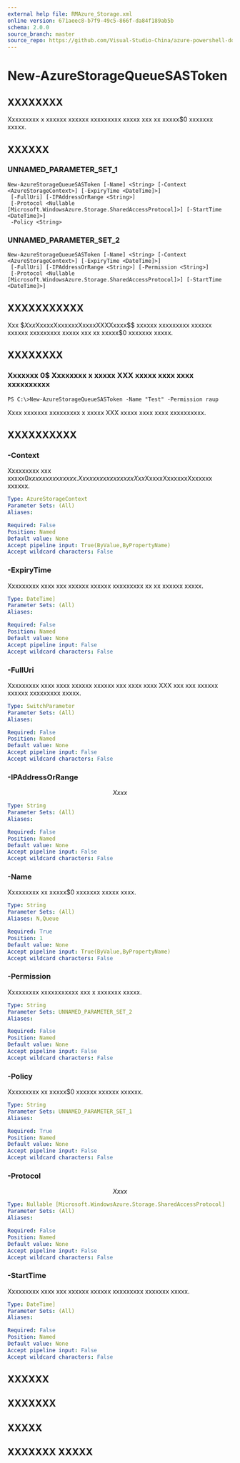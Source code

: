 ```yaml
---
external help file: RMAzure_Storage.xml
online version: 671aeec8-b7f9-49c5-866f-da84f189ab5b
schema: 2.0.0
source_branch: master
source_repo: https://github.com/Visual-Studio-China/azure-powershell-docs-int
---
```


# New-AzureStorageQueueSASToken
## XXXXXXXX
Xxxxxxxxx x xxxxxx xxxxxx xxxxxxxxx xxxxx xxx xx xxxxx$0 xxxxxxx xxxxx.

## XXXXXX

### UNNAMED_PARAMETER_SET_1
```
New-AzureStorageQueueSASToken [-Name] <String> [-Context <AzureStorageContext>] [-ExpiryTime <DateTime]>]
 [-FullUri] [-IPAddressOrRange <String>]
 [-Protocol <Nullable [Microsoft.WindowsAzure.Storage.SharedAccessProtocol]>] [-StartTime <DateTime]>]
 -Policy <String>
```

### UNNAMED_PARAMETER_SET_2
```
New-AzureStorageQueueSASToken [-Name] <String> [-Context <AzureStorageContext>] [-ExpiryTime <DateTime]>]
 [-FullUri] [-IPAddressOrRange <String>] [-Permission <String>]
 [-Protocol <Nullable [Microsoft.WindowsAzure.Storage.SharedAccessProtocol]>] [-StartTime <DateTime]>]
```

## XXXXXXXXXXX
Xxx $$Xxx$XxxxxXxxxxxxXxxxxXXXXxxxx$$ xxxxxx xxxxxxxxx xxxxxx xxxxxx xxxxxxxxx xxxxx xxx xx xxxxx$0 xxxxxxx xxxxx.

## XXXXXXXX

### Xxxxxxx 0$ Xxxxxxxx x xxxxx XXX xxxxx xxxx xxxx xxxxxxxxxx
```
PS C:\>New-AzureStorageQueueSASToken -Name "Test" -Permission raup
```

Xxxx xxxxxxx xxxxxxxxx x xxxxx XXX xxxxx xxxx xxxx xxxxxxxxxx.

## XXXXXXXXXX

### -Context
Xxxxxxxxx xxx xxxxx$0 xxxxxxx xxxxxxx.
Xxx xxx xxxxxx xx xx Xxx$XxxxxXxxxxxxXxxxxxx xxxxxx.

```yaml
Type: AzureStorageContext
Parameter Sets: (All)
Aliases: 

Required: False
Position: Named
Default value: None
Accept pipeline input: True(ByValue,ByPropertyName)
Accept wildcard characters: False
```

### -ExpiryTime
Xxxxxxxxx xxxx xxx xxxxxx xxxxxx xxxxxxxxx xx xx xxxxxx xxxxx.

```yaml
Type: DateTime]
Parameter Sets: (All)
Aliases: 

Required: False
Position: Named
Default value: None
Accept pipeline input: False
Accept wildcard characters: False
```

### -FullUri
Xxxxxxxxx xxxx xxxx xxxxxx xxxxxx xxx xxxx xxxx XXX xxx xxx xxxxxx xxxxxx xxxxxxxxx xxxxx.

```yaml
Type: SwitchParameter
Parameter Sets: (All)
Aliases: 

Required: False
Position: Named
Default value: None
Accept pipeline input: False
Accept wildcard characters: False
```

### -IPAddressOrRange
$$Xxxx$$

```yaml
Type: String
Parameter Sets: (All)
Aliases: 

Required: False
Position: Named
Default value: None
Accept pipeline input: False
Accept wildcard characters: False
```

### -Name
Xxxxxxxxx xx xxxxx$0 xxxxxxx xxxxx xxxx.

```yaml
Type: String
Parameter Sets: (All)
Aliases: N,Queue

Required: True
Position: 1
Default value: None
Accept pipeline input: True(ByValue,ByPropertyName)
Accept wildcard characters: False
```

### -Permission
Xxxxxxxxx xxxxxxxxxxx xxx x xxxxxxx xxxxx.

```yaml
Type: String
Parameter Sets: UNNAMED_PARAMETER_SET_2
Aliases: 

Required: False
Position: Named
Default value: None
Accept pipeline input: False
Accept wildcard characters: False
```

### -Policy
Xxxxxxxxx xx xxxxx$0 xxxxxx xxxxxx xxxxxx.

```yaml
Type: String
Parameter Sets: UNNAMED_PARAMETER_SET_1
Aliases: 

Required: True
Position: Named
Default value: None
Accept pipeline input: False
Accept wildcard characters: False
```

### -Protocol
$$Xxxx$$

```yaml
Type: Nullable [Microsoft.WindowsAzure.Storage.SharedAccessProtocol]
Parameter Sets: (All)
Aliases: 

Required: False
Position: Named
Default value: None
Accept pipeline input: False
Accept wildcard characters: False
```

### -StartTime
Xxxxxxxxx xxxx xxx xxxxxx xxxxxx xxxxxxxxx xxxxxxx xxxxx.

```yaml
Type: DateTime]
Parameter Sets: (All)
Aliases: 

Required: False
Position: Named
Default value: None
Accept pipeline input: False
Accept wildcard characters: False
```

## XXXXXX

## XXXXXXX

## XXXXX

## XXXXXXX XXXXX


